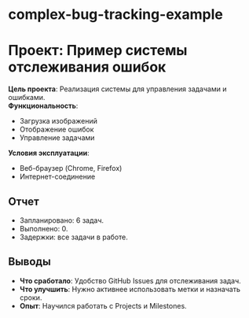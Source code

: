 # complex-bug-tracking-example
# Проект: Пример системы отслеживания ошибок

**Цель проекта**: Реализация системы для управления задачами и ошибками.  
**Функциональность**:  
- Загрузка изображений  
- Отображение ошибок  
- Управление задачами  

**Условия эксплуатации**:  
- Веб-браузер (Chrome, Firefox)  
- Интернет-соединение  

## Отчет  
- Запланировано: 6 задач.  
- Выполнено: 0.  
- Задержки: все задачи в работе.  

## Выводы  
- **Что сработало**: Удобство GitHub Issues для отслеживания задач.  
- **Что улучшить**: Нужно активнее использовать метки и назначать сроки.  
- **Опыт**: Научился работать с Projects и Milestones.  
